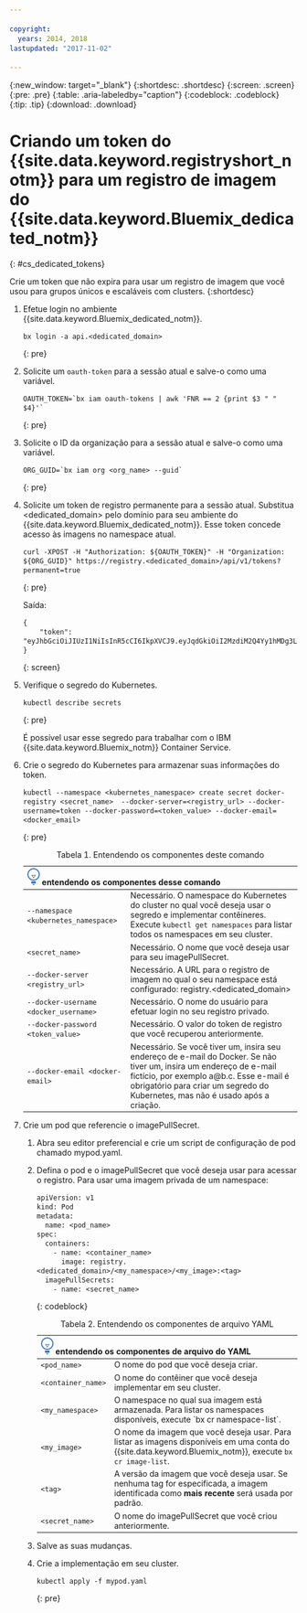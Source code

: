 ```yaml
---

copyright:
  years: 2014, 2018
lastupdated: "2017-11-02"

---
```


{:new_window: target="_blank"}
{:shortdesc: .shortdesc}
{:screen: .screen}
{:pre: .pre}
{:table: .aria-labeledby="caption"}
{:codeblock: .codeblock}
{:tip: .tip}
{:download: .download}


# Criando um token do {{site.data.keyword.registryshort_notm}} para um registro de imagem do {{site.data.keyword.Bluemix_dedicated_notm}}
{: #cs_dedicated_tokens}

Crie um token que não expira para usar um registro de imagem que você usou para grupos únicos e escaláveis com clusters.
{:shortdesc}

1.  Efetue login no ambiente {{site.data.keyword.Bluemix_dedicated_notm}}.

    ```
    bx login -a api.<dedicated_domain>
    ```
    {: pre}

2.  Solicite um `oauth-token` para a sessão atual e salve-o como uma variável.

    ```
    OAUTH_TOKEN=`bx iam oauth-tokens | awk 'FNR == 2 {print $3 " " $4}'`
    ```
    {: pre}

3.  Solicite o ID da organização para a sessão atual e salve-o como uma variável.

    ```
    ORG_GUID=`bx iam org <org_name> --guid`
    ```
    {: pre}

4.  Solicite um token de registro permanente para a sessão atual. Substitua <dedicated_domain> pelo domínio para seu ambiente do {{site.data.keyword.Bluemix_dedicated_notm}}. Esse token concede acesso às imagens no namespace atual.

    ```
    curl -XPOST -H "Authorization: ${OAUTH_TOKEN}" -H "Organization: ${ORG_GUID}" https://registry.<dedicated_domain>/api/v1/tokens?permanent=true
    ```
    {: pre}

    Saída:

    ```
    {
        "token": "eyJhbGciOiJIUzI1NiIsInR5cCI6IkpXVCJ9.eyJqdGkiOiI2MzdiM2Q4Yy1hMDg3LTVhZjktYTYzNi0xNmU3ZWZjNzA5NjciLCJpc3MiOiJyZWdpc3RyeS5jZnNkZWRpY2F0ZWQxLnVzLXNvdXRoLmJsdWVtaXgubmV0"
    }
    ```
    {: screen}

5.  Verifique o segredo do Kubernetes.

    ```
    kubectl describe secrets
    ```
    {: pre}

    É possível usar esse segredo para trabalhar com o IBM {{site.data.keyword.Bluemix_notm}} Container Service.

6.  Crie o segredo do Kubernetes para armazenar suas informações do token.

    ```
    kubectl --namespace <kubernetes_namespace> create secret docker-registry <secret_name>  --docker-server=<registry_url> --docker-username=token --docker-password=<token_value> --docker-email=<docker_email>
    ```
    {: pre}

    <table>
    <caption>Tabela 1. Entendendo os componentes deste comando</caption>
    <thead>
    <th colspan=2><img src="images/idea.png" alt="Ícone de ideia"/> entendendo os componentes desse comando</th>
    </thead>
    <tbody>
    <tr>
    <td><code>--namespace &lt;kubernetes_namespace&gt;</code></td>
    <td>Necessário. O namespace do Kubernetes do cluster no qual você deseja usar o segredo e implementar contêineres. Execute <code>kubectl get namespaces</code> para listar todos os namespaces em seu cluster.</td>
    </tr>
    <tr>
    <td><code>&lt;secret_name&gt;</code></td>
    <td>Necessário. O nome que você deseja usar para seu imagePullSecret.</td>
    </tr>
    <tr>
    <td><code>--docker-server &lt;registry_url&gt;</code></td>
    <td>Necessário. A URL para o registro de imagem no qual o seu namespace está configurado: registry.&lt;dedicated_domain&gt;</li></ul></td>
    </tr>
    <tr>
    <td><code>--docker-username &lt;docker_username&gt;</code></td>
    <td>Necessário. O nome do usuário para efetuar login no seu registro privado.</td>
    </tr>
    <tr>
    <td><code>--docker-password &lt;token_value&gt;</code></td>
    <td>Necessário. O valor do token de registro que você recuperou anteriormente.</td>
    </tr>
    <tr>
    <td><code>--docker-email &lt;docker-email&gt;</code></td>
    <td>Necessário. Se você tiver um, insira seu endereço de e-mail do Docker. Se não tiver um, insira um endereço de e-mail fictício, por exemplo a@b.c. Esse e-mail é obrigatório para criar um segredo do Kubernetes, mas não é usado após a criação.</td>
    </tr>
    </tbody></table>

7.  Crie um pod que referencie o imagePullSecret.

    1.  Abra seu editor preferencial e crie um script de configuração de pod chamado mypod.yaml.
    2.  Defina o pod e o imagePullSecret que você deseja usar para acessar o registro. Para usar uma imagem privada de um namespace:

        ```
        apiVersion: v1
        kind: Pod
        metadata:
          name: <pod_name>
        spec:
          containers:
            - name: <container_name>
              image: registry.<dedicated_domain>/<my_namespace>/<my_image>:<tag>  
          imagePullSecrets:
            - name: <secret_name>
        ```
        {: codeblock}

        <table>
        <caption>Tabela 2. Entendendo os componentes de arquivo YAML</caption>
        <thead>
        <th colspan=2><img src="images/idea.png" alt="Ícone de ideia"/> entendendo os componentes de arquivo do YAML</th>
        </thead>
        <tbody>
        <tr>
        <td><code>&lt;pod_name&gt;</code></td>
        <td>O nome do pod que você deseja criar.</td>
        </tr>
        <tr>
        <td><code>&lt;container_name&gt;</code></td>
        <td>O nome do contêiner que você deseja implementar em seu cluster.</td>
        </tr>
        <tr>
        <td><code>&lt;my_namespace&gt;</code></td>
        <td>O namespace no qual sua imagem está armazenada. Para listar os namespaces disponíveis, execute `bx cr namespace-list`.</td>
        </tr>
        <td><code>&lt;my_image&gt;</code></td>
        <td>O nome da imagem que você deseja usar. Para listar as imagens disponíveis em uma conta do {{site.data.keyword.Bluemix_notm}}, execute <code>bx cr image-list</code>.</td>
        </tr>
        <tr>
        <td><code>&lt;tag&gt;</code></td>
        <td>A versão da imagem que você deseja usar. Se nenhuma tag for especificada, a imagem identificada como <strong>mais recente</strong> será usada por padrão.</td>
        </tr>
        <tr>
        <td><code>&lt;secret_name&gt;</code></td>
        <td>O nome do imagePullSecret que você criou anteriormente.</td>
        </tr>
        </tbody></table>

    3.  Salve as suas mudanças.

    4.  Crie a implementação em seu cluster.

          ```
          kubectl apply -f mypod.yaml
          ```
          {: pre}
